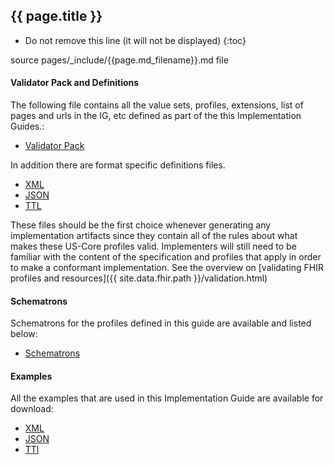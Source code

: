 ## {{ page.title }}
<!-- { :.no_toc } -->

<!-- TOC  the css styling for this is \pages\assets\css\project.css under 'markdown-toc'-->

* Do not remove this line (it will not be displayed)
{:toc}


<!-- end TOC -->

source pages/_include/{{page.md_filename}}.md  file

#### Validator Pack and Definitions

The following file contains all the value sets, profiles, extensions, list of pages and urls in the IG, etc defined as part of the this Implementation Guides.:

- [Validator Pack](validator.pack)

In addition there are format specific definitions files.
- [XML](definitions.xml.zip)
- [JSON](definitions.json.zip)
- [TTL](definitions.ttl.zip)

These files should be the first choice whenever generating any implementation artifacts since they contain all of the rules about what makes these US-Core profiles valid. Implementers will still need to be familiar with the content of the specification and profiles that apply in order to make a conformant implementation.  See the overview on [validating FHIR profiles and resources]({{ site.data.fhir.path }}/validation.html)

#### Schematrons
Schematrons for the profiles defined in this guide are available and listed below:

- [Schematrons](todo.html)

#### Examples
All the examples that are used in this Implementation Guide are available for download:

- [XML](examples.xml.zip)
- [JSON](examples.json.zip)
- [TTl](examples.ttl.zip)

